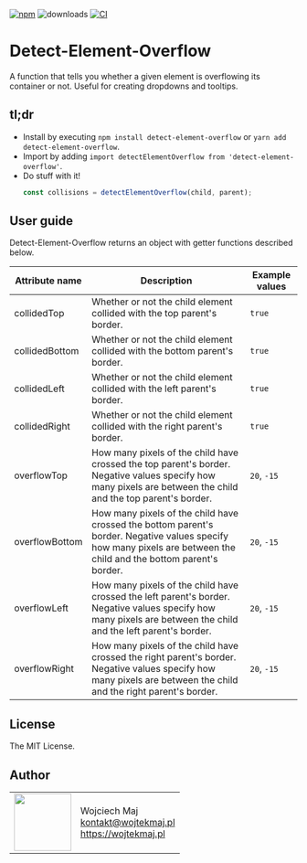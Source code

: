 [![npm](https://img.shields.io/npm/v/detect-element-overflow.svg)](https://www.npmjs.com/package/detect-element-overflow) ![downloads](https://img.shields.io/npm/dt/detect-element-overflow.svg) [![CI](https://github.com/wojtekmaj/detect-element-overflow/workflows/CI/badge.svg)](https://github.com/wojtekmaj/detect-element-overflow/actions)

# Detect-Element-Overflow

A function that tells you whether a given element is overflowing its container or not. Useful for creating dropdowns and tooltips.

## tl;dr

- Install by executing `npm install detect-element-overflow` or `yarn add detect-element-overflow`.
- Import by adding `import detectElementOverflow from 'detect-element-overflow'`.
- Do stuff with it!
  ```js
  const collisions = detectElementOverflow(child, parent);
  ```

## User guide

Detect-Element-Overflow returns an object with getter functions described below.

| Attribute name | Description                                                                                                                                                         | Example values |
| -------------- | ------------------------------------------------------------------------------------------------------------------------------------------------------------------- | -------------- |
| collidedTop    | Whether or not the child element collided with the top parent's border.                                                                                             | `true`         |
| collidedBottom | Whether or not the child element collided with the bottom parent's border.                                                                                          | `true`         |
| collidedLeft   | Whether or not the child element collided with the left parent's border.                                                                                            | `true`         |
| collidedRight  | Whether or not the child element collided with the right parent's border.                                                                                           | `true`         |
| overflowTop    | How many pixels of the child have crossed the top parent's border. Negative values specify how many pixels are between the child and the top parent's border.       | `20`, `-15`    |
| overflowBottom | How many pixels of the child have crossed the bottom parent's border. Negative values specify how many pixels are between the child and the bottom parent's border. | `20`, `-15`    |
| overflowLeft   | How many pixels of the child have crossed the left parent's border. Negative values specify how many pixels are between the child and the left parent's border.     | `20`, `-15`    |
| overflowRight  | How many pixels of the child have crossed the right parent's border. Negative values specify how many pixels are between the child and the right parent's border.   | `20`, `-15`    |

## License

The MIT License.

## Author

<table>
  <tr>
    <td>
      <img src="https://github.com/wojtekmaj.png?s=100" width="100">
    </td>
    <td>
      Wojciech Maj<br />
      <a href="mailto:kontakt@wojtekmaj.pl">kontakt@wojtekmaj.pl</a><br />
      <a href="https://wojtekmaj.pl">https://wojtekmaj.pl</a>
    </td>
  </tr>
</table>
